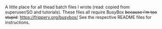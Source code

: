 A little place for all thead batch files I wrote (read: copied from superuser/SO and tutorials).
These files all require BusyBox ~~because i'm too stupid~~: https://frippery.org/busybox/
See the respective README files for instructions.